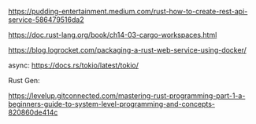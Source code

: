 https://pudding-entertainment.medium.com/rust-how-to-create-rest-api-service-586479516da2

https://doc.rust-lang.org/book/ch14-03-cargo-workspaces.html

https://blog.logrocket.com/packaging-a-rust-web-service-using-docker/

async:
https://docs.rs/tokio/latest/tokio/

Rust Gen:

https://levelup.gitconnected.com/mastering-rust-programming-part-1-a-beginners-guide-to-system-level-programming-and-concepts-820860de414c
